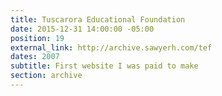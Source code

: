 ```yaml
---
title: Tuscarora Educational Foundation
date: 2015-12-31 14:00:00 -05:00
position: 19
external_link: http://archive.sawyerh.com/tef
dates: 2007
subtitle: First website I was paid to make
section: archive
---
```


